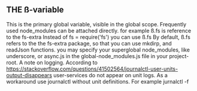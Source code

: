 ## THE ß-variable
This is the primary global variable, visible in the global scope. 
Frequently used node_modules can be attached directly.
for example ß.fs is reference to the fs-extra
Instead of fs = require('fs') you can use ß.fs
By default, ß.fs refers to the the fs-extra package, so that you can use mkdirp, and readJson functions. 
you may specify your superglobal node_modules, like underscore, or async.js in the global-node_modules.js file in your project-root.
A note on logging. According to https://stackoverflow.com/questions/41502564/journalctl-user-units-output-disappears
user-services do not appear on unit logs. As a workaround use journalctl without unit definitions. For example jurnalctl -f
